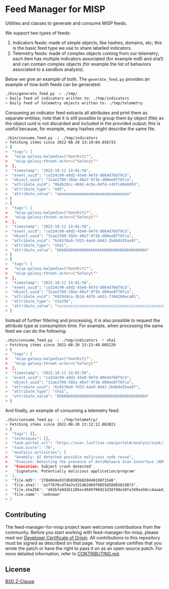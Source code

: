 # Feed Manager for MISP

Utilities and classes to generate and consume MISP feeds.

We support two types of feeds:
1) Indicators feeds: made of simple objects, like hashes, domains, etc; this is the basic feed type
we use to share labelled indicators.
2) Telemetry feeds: made of complex objects coming from our telemetry; each item has multiple
indicators associated (for example md5 and sha1) and can contain complex objects (for example
the list of behaviors associated to a sandbox analysis).

Below we give an example of both. The `generate_feed.py` provides an example of how both feeds
can be generated:

```bash
./bin/generate_feed.py -o ./tmp/
> Daily feed of indicators written to: ./tmp/indicators
> Daily feed of telemetry objects written to: ./tmp/telemetry
```

Consuming an indicator feed extracts all attributes and print them as separate entities; note that
it is still possible to group them by object (file) as the object uuid is not discarded and included
in the provided output; this is useful because, for example, many hashes might describe the same
file.

```bash
./bin/consume_feed.py -i ./tmp/indicators
> Fetching items since 2022-08-20 13:19:04.856733
> {
>  "tags": [
>   "misp-galaxy:malpedia=\"GootKit\"",
>   "misp-galaxy:threat-actor=\"Sofacy\""
>  ],
>  "timestamp": "2022-10-11 14:01:56",
>  "event_uuid": "ca324c99-a9d2-45e0-947d-d864d70df9c5",
>  "object_uuid": "31ae2789-392e-40a7-971b-d80ee8f78fca",
>  "attribute_uuid": "0bd619cc-4692-4c5e-84fd-c45fcd0e0d93",
>  "attribute_type": "md5",
>  "attribute_value": "aaaaaaaaaaaaaaaaaaaaaaaaaaaaaaaa"
> }
> {
>  "tags": [
>   "misp-galaxy:malpedia=\"GootKit\"",
>   "misp-galaxy:threat-actor=\"Sofacy\""
>  ],
>  "timestamp": "2022-10-11 14:01:56",
>  "event_uuid": "ca324c99-a9d2-45e0-947d-d864d70df9c5",
>  "object_uuid": "31ae2789-392e-40a7-971b-d80ee8f78fca",
>  "attribute_uuid": "6c6578a9-fd33-4ae9-8443-2bdb0435aa9f",
>  "attribute_type": "sha1",
>  "attribute_value": "bbbbbbbbbbbbbbbbbbbbbbbbbbbbbbbbbbbbbbbb"
> }
> {
>  "tags": [
>   "misp-galaxy:malpedia=\"GootKit\"",
>   "misp-galaxy:threat-actor=\"Sofacy\""
>  ],
>  "timestamp": "2022-10-11 14:01:56",
>  "event_uuid": "ca324c99-a9d2-45e0-947d-d864d70df9c5",
>  "object_uuid": "31ae2789-392e-40a7-971b-d80ee8f78fca",
>  "attribute_uuid": "6929d4ca-3b14-4d7b-a021-f3442b0eca01",
>  "attribute_type": "sha256",
>  "attribute_value": "cccccccccccccccccccccccccccccccccccccccccccccccccccccccccccccccc"
> }
```

Instead of further filtering and processing, it is also possible to request the attribute type
at consumption time. For example, when processing the same feed we can do the following:

```bash
./bin/consume_feed.py -i ./tmp/indicators -t sha1
> Fetching items since 2022-08-20 13:23:48.005220
> {
>  "tags": [
>   "misp-galaxy:malpedia=\"GootKit\"",
>   "misp-galaxy:threat-actor=\"Sofacy\""
>  ],
>  "timestamp": "2022-10-11 14:01:56",
>  "event_uuid": "ca324c99-a9d2-45e0-947d-d864d70df9c5",
>  "object_uuid": "31ae2789-392e-40a7-971b-d80ee8f78fca",
>  "attribute_uuid": "6c6578a9-fd33-4ae9-8443-2bdb0435aa9f",
>  "attribute_type": "sha1",
>  "attribute_value": "bbbbbbbbbbbbbbbbbbbbbbbbbbbbbbbbbbbbbbbb"
> }
```

And finally, an example of consuming a telemetry feed:
```bash
./bin/consume_feed.py -i ./tmp/telemetry/
> Fetching items since 2022-08-20 13:12:12.802821
> {
>  "tags": [],
>  "techniques": [],
>  "task.portal_url": "https://user.lastline.com/portal#/analyst/task/30f48c17e9db002005baa7d440ca275a/overview",
>  "task.score": "70",
>  "analysis.activities": [
>   "Anomaly: AI detected possible malicious code reuse",
>   "Evasion: Detecting the presence of AntiMalware Scan Interface (AMSI)",
>   "Execution: Subject crash detected",
>   "Signature: Potentially malicious application/program"
>  ],
>  "file.md5": "37840d4e937db0385b820d4019071540",
>  "file.sha1": "a1f7670cd7da7e331db2d69f0855858985819873",
>  "file.sha256": "492bfe8d2b1105ec4045f96913d38f98e30fe349ea50cc4aaa425ca289af2852",
>  "file.name": "unknown"
> }
```

## Contributing

The feed-manager-for-misp project team welcomes contributions from the community. Before you start working with feed-manager-for-misp, please
read our [Developer Certificate of Origin](https://cla.vmware.com/dco). All contributions to this repository must be
signed as described on that page. Your signature certifies that you wrote the patch or have the right to pass it on
as an open-source patch. For more detailed information, refer to [CONTRIBUTING.md](CONTRIBUTING.md).

## License

[BSD 2-Clause](https://spdx.org/licenses/BSD-2-Clause.html)
